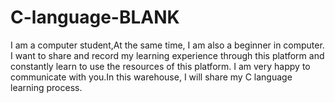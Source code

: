 # C-language-BLANK
I am a computer student,At the same time, I am also a beginner in computer. I want to share and record my learning experience through this platform and constantly learn to use the resources of this platform. I am very happy to communicate with you.In this warehouse, I will share my C language learning process.

